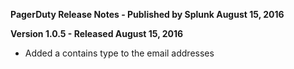 **PagerDuty Release Notes - Published by Splunk August 15, 2016**


**Version 1.0.5 - Released August 15, 2016**

* Added a contains type to the email addresses
